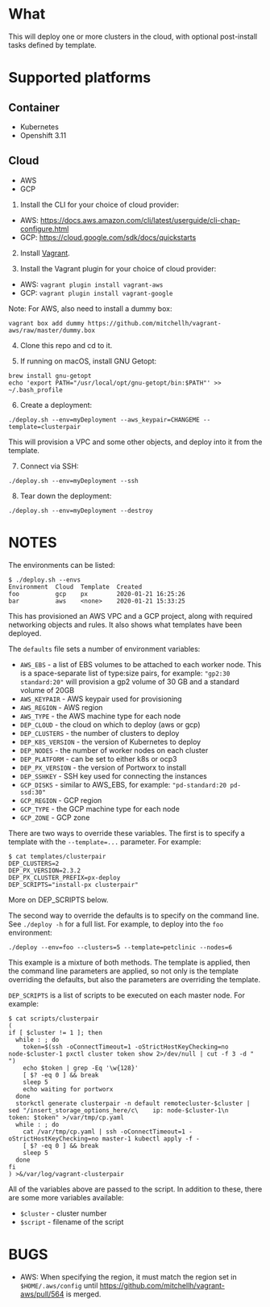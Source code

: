 # What

This will deploy one or more clusters in the cloud, with optional post-install tasks defined by template.

# Supported platforms

## Container
 * Kubernetes
 * Openshift 3.11

## Cloud
 * AWS
 * GCP

1. Install the CLI for your choice of cloud provider:
 * AWS: https://docs.aws.amazon.com/cli/latest/userguide/cli-chap-configure.html
 * GCP: https://cloud.google.com/sdk/docs/quickstarts

2. Install [Vagrant](https://www.vagrantup.com/downloads.html).

3. Install the Vagrant plugin for your choice of cloud provider:
 * AWS: `vagrant plugin install vagrant-aws`
 * GCP: `vagrant plugin install vagrant-google`

Note: For AWS, also need to install a dummy box:
```
vagrant box add dummy https://github.com/mitchellh/vagrant-aws/raw/master/dummy.box
```

4. Clone this repo and cd to it.

5. If running on macOS, install GNU Getopt:
```
brew install gnu-getopt
echo 'export PATH="/usr/local/opt/gnu-getopt/bin:$PATH"' >> ~/.bash_profile
```

6. Create a deployment:
```
./deploy.sh --env=myDeployment --aws_keypair=CHANGEME --template=clusterpair
```
This will provision a VPC and some other objects, and deploy into it from the template.

7. Connect via SSH:
```
./deploy.sh --env=myDeployment --ssh
```

8. Tear down the deployment:
```
./deploy.sh --env=myDeployment --destroy
```

# NOTES

The environments can be listed:
```
$ ./deploy.sh --envs
Environment  Cloud  Template  Created
foo          gcp    px        2020-01-21 16:25:26
bar          aws    <none>    2020-01-21 15:33:25
```

This has provisioned an AWS VPC and a GCP project, along with required networking objects and rules. It also shows what templates have been deployed.

The `defaults` file sets a number of environment variables:
 * `AWS_EBS` - a list of EBS volumes to be attached to each worker node. This is a space-separate list of type:size pairs, for example: `"gp2:30 standard:20"` will provision a gp2 volume of 30 GB and a standard volume of 20GB
 * `AWS_KEYPAIR` - AWS keypair used for provisioning
 * `AWS_REGION` - AWS region
 * `AWS_TYPE` - the AWS machine type for each node
 * `DEP_CLOUD` - the cloud on which to deploy (aws or gcp)
 * `DEP_CLUSTERS` - the number of clusters to deploy
 * `DEP_K8S_VERSION` - the version of Kubernetes to deploy
 * `DEP_NODES` - the number of worker nodes on each cluster
 * `DEP_PLATFORM` - can be set to either k8s or ocp3
 * `DEP_PX_VERSION` - the version of Portworx to install
 * `DEP_SSHKEY` - SSH key used for connecting the instances
 * `GCP_DISKS` - similar to AWS_EBS, for example: `"pd-standard:20 pd-ssd:30"`
 * `GCP_REGION` - GCP region
 * `GCP_TYPE` - the GCP machine type for each node
 * `GCP_ZONE` - GCP zone

There are two ways to override these variables. The first is to specify a template with the `--template=...` parameter. For example:
```
$ cat templates/clusterpair
DEP_CLUSTERS=2
DEP_PX_VERSION=2.3.2
DEP_PX_CLUSTER_PREFIX=px-deploy
DEP_SCRIPTS="install-px clusterpair"
```

More on DEP_SCRIPTS below.

The second way to override the defaults is to specify on the command line. See `./deploy -h` for a full list. For example, to deploy into the `foo` environment:
```
./deploy --env=foo --clusters=5 --template=petclinic --nodes=6
```

This example is a mixture of both methods. The template is applied, then the command line parameters are applied, so not only is the template overriding the defaults, but also the parameters are overriding the template.

`DEP_SCRIPTS` is a list of scripts to be executed on each master node. For example:
```
$ cat scripts/clusterpair
(
if [ $cluster != 1 ]; then
  while : ; do
    token=$(ssh -oConnectTimeout=1 -oStrictHostKeyChecking=no node-$cluster-1 pxctl cluster token show 2>/dev/null | cut -f 3 -d " ")
    echo $token | grep -Eq '\w{128}'
    [ $? -eq 0 ] && break
    sleep 5
    echo waiting for portworx
  done
  storkctl generate clusterpair -n default remotecluster-$cluster | sed "/insert_storage_options_here/c\    ip: node-$cluster-1\n    token: $token" >/var/tmp/cp.yaml
  while : ; do
    cat /var/tmp/cp.yaml | ssh -oConnectTimeout=1 -oStrictHostKeyChecking=no master-1 kubectl apply -f -
    [ $? -eq 0 ] && break
    sleep 5
  done
fi
) >&/var/log/vagrant-clusterpair
```

All of the variables above are passed to the script. In addition to these, there are some more variables available:
 * `$cluster` - cluster number
 * `$script` - filename of the script

# BUGS
 * AWS: When specifying the region, it must match the region set in `$HOME/.aws/config` until https://github.com/mitchellh/vagrant-aws/pull/564 is merged.
